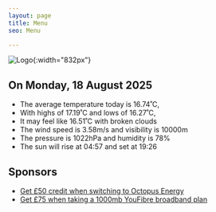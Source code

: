 ```yaml
---
layout: page
title: Menu
seo: Menu

---
```


![Logo](/images/logo.jpg){:width="832px"}

<!-- weather_marker starts -->
## On Monday, 18 August 2025

- The average temperature today is 16.74˚C,
- With highs of 17.19˚C and lows of 16.27˚C,
- It may feel like 16.51˚C with broken clouds
- The wind speed is 3.58m/s and visibility is 10000m
- The pressure is 1022hPa and humidity is 78%
- The sun will rise at 04:57 and set at 19:26

<!-- weather_marker ends -->

## Sponsors

- [Get £50 credit when switching to Octopus Energy](https://bit.ly/3oD1nnS)
- [Get £75 when taking a 1000mb YouFibre broadband plan](https://aklam.io/91zWhU?)
